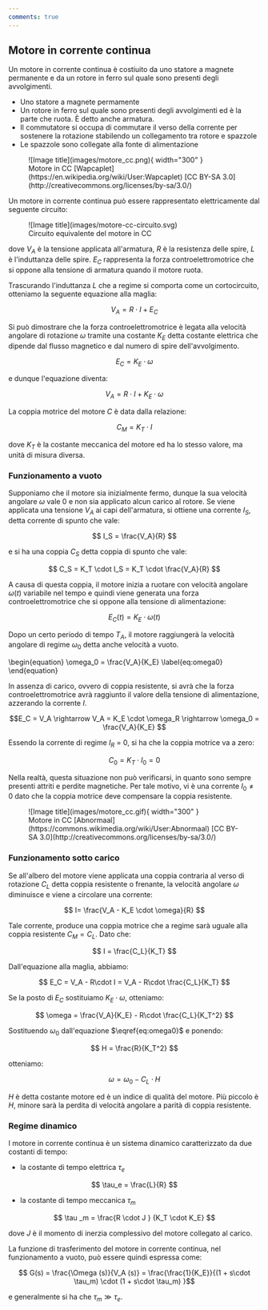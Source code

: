 ```yaml
---
comments: true
---
```


## Motore in corrente continua

Un motore in corrente continua è costiuito da uno statore a magnete permanente e da un rotore in ferro sul quale sono presenti degli avvolgimenti.

- Uno statore a magnete permamente
- Un rotore in ferro sul quale sono presenti degli avvolgimenti ed è la parte che ruota. È detto anche armatura.
- Il commutatore si occupa di commutare il verso della corrente per sostenere la rotazione stabilendo un collegamento tra rotore e spazzole
- Le spazzole sono collegate alla fonte di alimentazione

<figure markdown="span">
  ![Image title](images/motore_cc.png){ width="300" }
  <figcaption markdown="span">
    Motore in CC [Wapcaplet](https://en.wikipedia.org/wiki/User:Wapcaplet)
    [CC BY-SA 3.0](http://creativecommons.org/licenses/by-sa/3.0/)
  </figcaption>
</figure>

Un motore in corrente continua può essere rappresentato elettricamente dal seguente circuito:

<figure markdown="span">
  ![Image title](images/motore-cc-circuito.svg)
  <figcaption markdown="span">
    Circuito equivalente del motore in CC
  </figcaption>
</figure>

dove $V_A$ è la tensione applicata all'armatura, $R$ è la resistenza delle spire, $L$ è l'induttanza delle spire. $E_C$ rappresenta la forza controelettromotrice che si oppone alla tensione di armatura quando il motore ruota.

Trascurando l'induttanza $L$ che a regime si comporta come un cortocircuito, otteniamo la seguente equazione alla maglia:

$$ V_A = R\cdot I + E_C $$

Si può dimostrare che la forza controelettromotrice è legata alla velocità angolare di rotazione $\omega$ tramite una costante $K_E$ detta costante elettrica che dipende dal flusso magnetico e dal numero di spire dell'avvolgimento.

$$ E_C = K_E \cdot \omega $$

e dunque l'equazione diventa:

$$ V_A = R\cdot I + K_E \cdot \omega $$

La coppia motrice del motore $C$ è data dalla relazione:

$$ C_M = K_T \cdot I $$

dove $K_T$ è la costante meccanica del motore ed ha lo stesso valore, ma unità di misura diversa.

### Funzionamento a vuoto

Supponiamo che il motore sia inizialmente fermo, dunque la sua velocità angolare $\omega$ vale 0 e non sia applicato alcun carico al rotore. Se viene applicata una tensione $V_A$ ai capi dell'armatura, si ottiene una corrente $I_S$, detta corrente di spunto che vale:

$$ I_S = \frac{V_A}{R} $$

e si ha una coppia $C_S$ detta coppia di spunto che vale:

$$ C_S = K_T \cdot I_S = K_T \cdot  \frac{V_A}{R} $$

A causa di questa coppia, il motore inizia a ruotare con velocità angolare $\omega (t)$ variabile nel tempo e quindi viene generata una forza controelettromotrice che si oppone alla tensione di alimentazione:

$$ E_C (t) = K_E \cdot \omega(t) $$

Dopo un certo periodo di tempo $T_A$, il motore raggiungerà la velocità angolare di regime $\omega_0$ detta anche velocità a vuoto. 

\begin{equation}
  \omega_0 = \frac{V_A}{K_E}
  \label{eq:omega0}
\end{equation}

In assenza di carico, ovvero di coppia resistente, si avrà che la forza controelettromotrice avrà raggiunto il valore della tensione di alimentazione, azzerando la corrente $I$.

$$E_C = V_A \rightarrow V_A = K_E \cdot \omega_R \rightarrow \omega_0 = \frac{V_A}{K_E} $$

Essendo la corrente di regime $I_R$ = 0, si ha che la coppia motrice va a zero:

$$ C_0 = K_T \cdot I_0 = 0 $$

Nella realtà, questa situazione non può verificarsi, in quanto sono sempre presenti attriti e perdite magnetiche. Per tale motivo, vi è una corrente $I_0 \neq 0$ dato che la coppia motrice deve compensare la coppia resistente.

<figure markdown="span">
  ![Image title](images/motore_cc.gif){ width="300" }
  <figcaption markdown="span">
    Motore in CC [Abnormaal](https://commons.wikimedia.org/wiki/User:Abnormaal)
    [CC BY-SA 3.0](http://creativecommons.org/licenses/by-sa/3.0/)
  </figcaption>
</figure>

### Funzionamento sotto carico

Se all'albero del motore viene applicata una coppia contraria al verso di rotazione $C_L$ detta coppia resistente o frenante, la velocità angolare $\omega$ diminuisce e viene a circolare una corrente:

$$ I= \frac{V_A - K_E \cdot \omega}{R} $$

Tale corrente, produce una coppia motrice che a regime sarà uguale alla coppia resistente $C_M = C_L$. Dato che:

$$ I = \frac{C_L}{K_T}  $$

Dall'equazione alla maglia, abbiamo:

$$ E_C = V_A -  R\cdot I  = V_A -  R\cdot \frac{C_L}{K_T} $$

Se la posto di $E_C$  sostituiamo $K_E \cdot \omega$, otteniamo:

$$ \omega  = \frac{V_A}{K_E} - R\cdot \frac{C_L}{K_T^2} $$

Sostituendo $\omega_0$ dall'equazione $\eqref{eq:omega0}$ e ponendo:

$$ H = \frac{R}{K_T^2} $$

otteniamo:

$$ \omega  = \omega_0 - C_L \cdot H $$

$H$ è detta costante motore ed è un indice di qualità del motore. Più piccolo è $H$, minore sarà la perdita di velocità angolare a parità di coppia resistente.

### Regime dinamico

I motore in corrente continua è un sistema dinamico caratterizzato da due costanti di tempo:

- la costante di tempo elettrica $\tau_e$

$$ \tau_e = \frac{L}{R} $$

- la costante di tempo meccanica $\tau_m$

$$ \tau _m = \frac{R \cdot J } {K_T \cdot K_E} $$

dove $J$ è il momento di inerzia complessivo del motore collegato al carico.

La funzione di trasferimento del motore in corrente continua, nel funzionamento a vuoto, può essere quindi espressa come:

$$ G(s) = \frac{\Omega (s)}{V_A (s)} = \frac{\frac{1}{K_E}}{(1 + s\cdot \tau_m) \cdot (1 + s\cdot \tau_m) }$$

e generalmente si ha che $\tau_m \gg \tau_e$.
